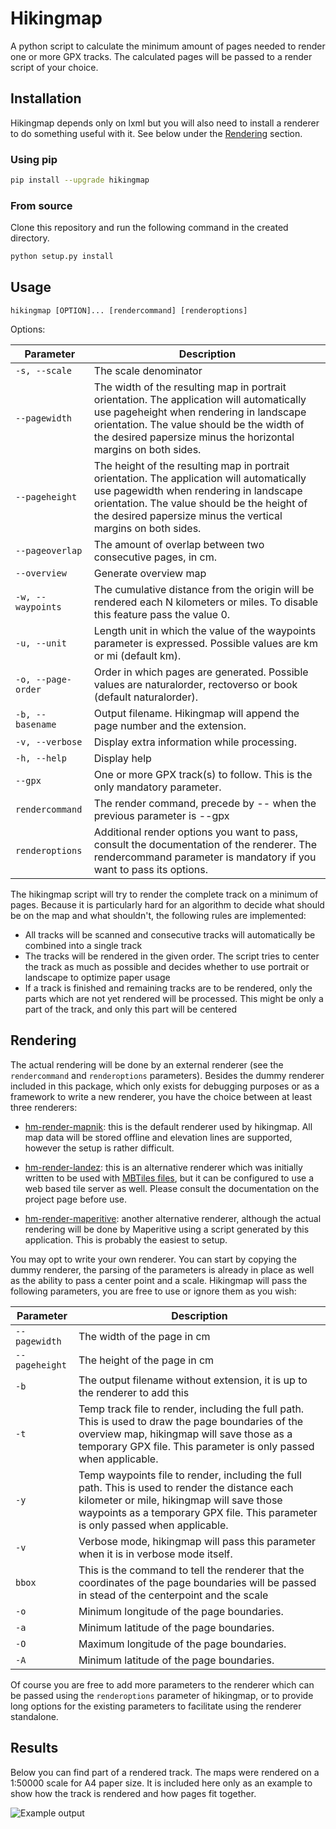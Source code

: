 # Hikingmap

A python script to calculate the minimum amount of pages needed to render one or more GPX tracks. The calculated pages will be passed to a render script of your choice.

## Installation
Hikingmap depends only on lxml but you will also need to install a renderer to do something useful with it. See below under the [Rendering](#rendering) section.

### Using pip
```bash
pip install --upgrade hikingmap
```

### From source
Clone this repository and run the following command in the created directory.
```bash
python setup.py install
```

## Usage

`hikingmap [OPTION]... [rendercommand] [renderoptions]`

Options:

| Parameter | Description
| --------- | -----------
| `-s, --scale` | The scale denominator
| `--pagewidth` | The width of the resulting map in portrait orientation. The application will automatically use pageheight when rendering in landscape orientation. The value should be the width of the desired papersize minus the horizontal margins on both sides.
| `--pageheight` | The height of the resulting map in portrait orientation. The application will automatically use pagewidth when rendering in landscape orientation. The value should be the height of the desired papersize minus the vertical margins on both sides.
| `--pageoverlap` | The amount of overlap between two consecutive pages, in cm.
| `--overview` | Generate overview map
| `-w, --waypoints` | The cumulative distance from the origin will be rendered each N kilometers or miles. To disable this feature pass the value 0.
| `-u, --unit` | Length unit in which the value of the waypoints parameter is expressed. Possible values are km or mi (default km).
| `-o, --page-order` | Order in which pages are generated. Possible values are naturalorder, rectoverso or book (default naturalorder).
| `-b, --basename` | Output filename. Hikingmap will append the page number and the extension.
| `-v, --verbose` | Display extra information while processing.
| `-h, --help` | Display help
| `--gpx` | One or more GPX track(s) to follow. This is the only mandatory parameter.
| `rendercommand` | The render command, precede by -- when the previous parameter is --gpx
| `renderoptions` | Additional render options you want to pass, consult the documentation of the renderer. The rendercommand parameter is mandatory if you want to pass its options.

The hikingmap script will try to render the complete track on a minimum of pages. Because it is particularly hard for an algorithm to decide what should be on the map and what shouldn't, the following rules are implemented:
* All tracks will be scanned and consecutive tracks will automatically be combined into a single track
* The tracks will be rendered in the given order. The script tries to center the track as much as possible and decides whether to use portrait or landscape to optimize paper usage
* If a track is finished and remaining tracks are to be rendered, only the parts which are not yet rendered will be processed. This might be only a part of the track, and only this part will be centered

## Rendering

The actual rendering will be done by an external renderer (see the `rendercommand` and `renderoptions` parameters). Besides the dummy renderer included in this package, which only exists for debugging purposes or as a framework to write a new renderer, you have the choice between at least three renderers:

* [hm-render-mapnik](https://github.com/roelderickx/hm-render-mapnik): this is the default renderer used by hikingmap. All map data will be stored offline and elevation lines are supported, however the setup is rather difficult.

* [hm-render-landez](https://github.com/roelderickx/hm-render-landez): this is an alternative renderer which was initially written to be used with [MBTiles files](https://wiki.openstreetmap.org/wiki/MBTiles), but it can be configured to use a web based tile server as well. Please consult the documentation on the project page before use.

* [hm-render-maperitive](https://github.com/roelderickx/hm-render-maperitive): another alternative renderer, although the actual rendering will be done by Maperitive using a script generated by this application. This is probably the easiest to setup.

You may opt to write your own renderer. You can start by copying the dummy renderer, the parsing of the parameters is already in place as well as the ability to pass a center point and a scale. Hikingmap will pass the following parameters, you are free to use or ignore them as you wish:

| Parameter | Description
| --------- | -----------
| `--pagewidth` | The width of the page in cm
| `--pageheight` | The height of the page in cm
| `-b` | The output filename without extension, it is up to the renderer to add this
| `-t` | Temp track file to render, including the full path. This is used to draw the page boundaries of the overview map, hikingmap will save those as a temporary GPX file. This parameter is only passed when applicable.
| `-y` | Temp waypoints file to render, including the full path. This is used to render the distance each kilometer or mile, hikingmap will save those waypoints as a temporary GPX file. This parameter is only passed when applicable.
| `-v` | Verbose mode, hikingmap will pass this parameter when it is in verbose mode itself.
| `bbox` | This is the command to tell the renderer that the coordinates of the page boundaries will be passed in stead of the centerpoint and the scale
| `-o` | Minimum longitude of the page boundaries.
| `-a` | Minimum latitude of the page boundaries.
| `-O` | Maximum longitude of the page boundaries.
| `-A` | Minimum latitude of the page boundaries.

Of course you are free to add more parameters to the renderer which can be passed using the `renderoptions` parameter of hikingmap, or to provide long options for the existing parameters to facilitate using the renderer standalone.

## Results

Below you can find part of a rendered track. The maps were rendered on a 1:50000 scale for A4 paper size. It is included here only as an example to show how the track is rendered and how pages fit together.

![Example output](https://github.com/roelderickx/hikingmap/blob/master/example-output-thumb.png)


